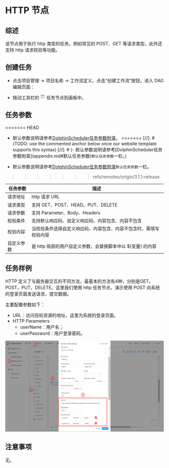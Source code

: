 # HTTP 节点

## 综述

该节点用于执行 http 类型的任务，例如常见的 POST、GET 等请求类型，此外还支持 http 请求校验等功能。

## 创建任务

- 点击项目管理 -> 项目名称 -> 工作流定义，点击”创建工作流”按钮，进入 DAG 编辑页面：

- 拖动工具栏的 <img src="../../../../img/tasks/icons/http.png" width="15"/> 任务节点到画板中。

## 任务参数

<<<<<<< HEAD
- 默认参数说明请参考[DolphinScheduler任务参数附录](appendix.md#默认任务参数)。
=======
[//]: # (TODO: use the commented anchor below once our website template supports this syntax)
[//]: # (- 默认参数说明请参考[DolphinScheduler任务参数附录]&#40;appendix.md#默认任务参数&#41;`默认任务参数`一栏。)

- 默认参数说明请参考[DolphinScheduler任务参数附录](appendix.md)`默认任务参数`一栏。
>>>>>>> refs/remotes/origin/3.1.1-release

| **任务参数** |               **描述**                |
|----------|-------------------------------------|
| 请求地址     | http 请求 URL                         |
| 请求类型     | 支持 GET、POST、HEAD、PUT、DELETE         |
| 请求参数     | 支持 Parameter、Body、Headers           |
| 校验条件     | 支持默认响应码、自定义响应码、内容包含、内容不包含           |
| 校验内容     | 当校验条件选择自定义响应码、内容包含、内容不包含时，需填写校验内容   |
| 自定义参数    | 是 http 局部的用户自定义参数，会替换脚本中以 ${变量} 的内容 |

## 任务样例

HTTP 定义了与服务器交互的不同方法，最基本的方法有4种，分别是GET，POST，PUT，DELETE。这里我们使用 http 任务节点，演示使用 POST 向系统的登录页面发送请求，提交数据。

主要配置参数如下：

- URL：访问目标资源的地址，这里为系统的登录页面。
- HTTP Parameters
  - userName：用户名；
  - userPassword：用户登录密码。

![http_task](../../../../img/tasks/demo/http_task01.png)

## 注意事项

无。
